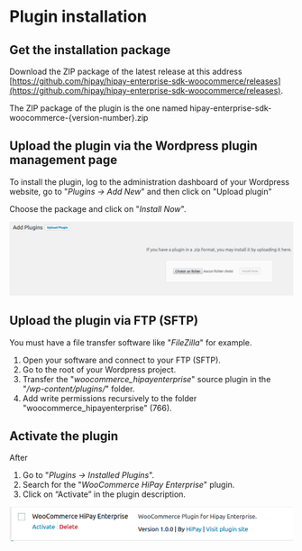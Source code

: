 # Plugin installation 

## Get the installation package

Download the ZIP package of the latest release at this address [https://github.com/hipay/hipay-enterprise-sdk-woocommerce/releases](https://github.com/hipay/hipay-enterprise-sdk-woocommerce/releases).

The ZIP package of the plugin is the one named hipay-enterprise-sdk-woocommerce-{version-number}.zip

## Upload the plugin via the Wordpress plugin management page

To install the plugin, log to the administration dashboard of your Wordpress website, go to "_Plugins -> Add New_" and then click on "Upload plugin"  

Choose the package and click on "_Install Now_".

![legend](images/upload_plugin.png)

## Upload the plugin via FTP (SFTP)

You must have a file transfer software like "_FileZilla_" for example.

1. Open your software and connect to your FTP (SFTP).
2. Go to the root of your Wordpress project.
3. Transfer the "_woocommerce_hipayenterprise_" source plugin in the "_/wp-content/plugins/_" folder.
4. Add write permissions recursively to the folder "woocommerce_hipayenterprise" (766).

## Activate the plugin 

After 

1. Go to "_Plugins -> Installed Plugins_". 
2. Search for the "_WooCommerce HiPay Enterprise_" plugin.
3. Click on “Activate” in the plugin description.

![legend](images/activate-plugin.png)
